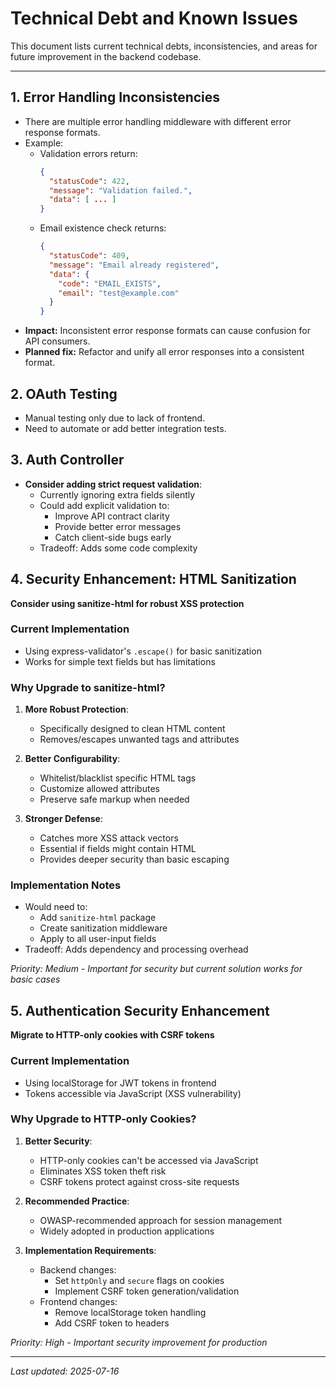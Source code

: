 # Technical Debt and Known Issues

This document lists current technical debts, inconsistencies, and areas for future improvement in the backend codebase.

---

## 1. Error Handling Inconsistencies

- There are multiple error handling middleware with different error response formats.
- Example:
  - Validation errors return:  
    ```json
    {
      "statusCode": 422,
      "message": "Validation failed.",
      "data": [ ... ]
    }
    ```
  - Email existence check returns:  
    ```json
    {
      "statusCode": 409,
      "message": "Email already registered",
      "data": {
        "code": "EMAIL_EXISTS",
        "email": "test@example.com"
      }
    }
    ```
- **Impact:** Inconsistent error response formats can cause confusion for API consumers.
- **Planned fix:** Refactor and unify all error responses into a consistent format.

## 2. OAuth Testing

- Manual testing only due to lack of frontend.
- Need to automate or add better integration tests.

## 3. Auth Controller

- **Consider adding strict request validation**:
  - Currently ignoring extra fields silently
  - Could add explicit validation to:
    - Improve API contract clarity
    - Provide better error messages
    - Catch client-side bugs early
  - Tradeoff: Adds some code complexity

## 4. Security Enhancement: HTML Sanitization

**Consider using sanitize-html for robust XSS protection**

### Current Implementation
- Using express-validator's `.escape()` for basic sanitization
- Works for simple text fields but has limitations

### Why Upgrade to sanitize-html?
1. **More Robust Protection**:
   - Specifically designed to clean HTML content
   - Removes/escapes unwanted tags and attributes

2. **Better Configurability**:
   - Whitelist/blacklist specific HTML tags
   - Customize allowed attributes
   - Preserve safe markup when needed

3. **Stronger Defense**:
   - Catches more XSS attack vectors
   - Essential if fields might contain HTML
   - Provides deeper security than basic escaping

### Implementation Notes
- Would need to:
  - Add `sanitize-html` package
  - Create sanitization middleware
  - Apply to all user-input fields
- Tradeoff: Adds dependency and processing overhead

*Priority: Medium - Important for security but current solution works for basic cases*

## 5. Authentication Security Enhancement

**Migrate to HTTP-only cookies with CSRF tokens**

### Current Implementation
- Using localStorage for JWT tokens in frontend
- Tokens accessible via JavaScript (XSS vulnerability)

### Why Upgrade to HTTP-only Cookies?
1. **Better Security**:
   - HTTP-only cookies can't be accessed via JavaScript
   - Eliminates XSS token theft risk
   - CSRF tokens protect against cross-site requests

2. **Recommended Practice**:
   - OWASP-recommended approach for session management
   - Widely adopted in production applications

3. **Implementation Requirements**:
   - Backend changes:
     - Set `httpOnly` and `secure` flags on cookies
     - Implement CSRF token generation/validation
   - Frontend changes:
     - Remove localStorage token handling
     - Add CSRF token to headers

*Priority: High - Important security improvement for production*

---

*Last updated: 2025-07-16*
